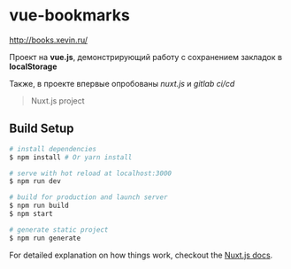 # vue-bookmarks

http://books.xevin.ru/


Проект на **vue.js**, демонстрирующий работу с сохранением закладок в **localStorage**

Также, в проекте впервые опробованы *nuxt.js* и *gitlab ci/cd*


> Nuxt.js project

## Build Setup

``` bash
# install dependencies
$ npm install # Or yarn install

# serve with hot reload at localhost:3000
$ npm run dev

# build for production and launch server
$ npm run build
$ npm start

# generate static project
$ npm run generate
```

For detailed explanation on how things work, checkout the [Nuxt.js docs](https://github.com/nuxt/nuxt.js).

